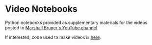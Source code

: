 # Video Notebooks
Python notebooks provided as supplementary materials for the videos posted to [Marshall Bruner's YouTube channel](https://www.youtube.com/@marshallbrunerrf).

If interested, code used to make videos is [here](https://github.com/brunerm99/videos).